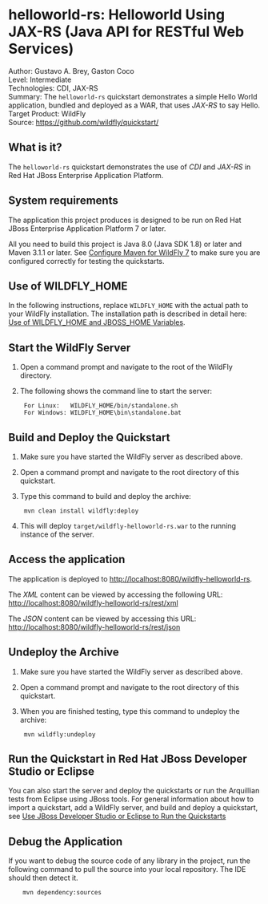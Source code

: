 helloworld-rs: Helloworld Using JAX-RS (Java API for RESTful Web Services)
==========================================================================
Author: Gustavo A. Brey, Gaston Coco  
Level: Intermediate  
Technologies: CDI, JAX-RS  
Summary: The `helloworld-rs` quickstart demonstrates a simple Hello World application, bundled and deployed as a WAR, that uses *JAX-RS* to say Hello.    
Target Product: WildFly  
Source: <https://github.com/wildfly/quickstart/>  

What is it?
-----------

The `helloworld-rs` quickstart demonstrates the use of *CDI* and *JAX-RS* in Red Hat JBoss Enterprise Application Platform.


System requirements
-------------------

The application this project produces is designed to be run on Red Hat JBoss Enterprise Application Platform 7 or later. 

All you need to build this project is Java 8.0 (Java SDK 1.8) or later and Maven 3.1.1 or later. See [Configure Maven for WildFly 7](https://github.com/jboss-developer/jboss-developer-shared-resources/blob/master/guides/CONFIGURE_MAVEN_JBOSS_EAP7.md#configure-maven-to-build-and-deploy-the-quickstarts) to make sure you are configured correctly for testing the quickstarts.


Use of WILDFLY_HOME
---------------

In the following instructions, replace `WILDFLY_HOME` with the actual path to your WildFly installation. The installation path is described in detail here: [Use of WILDFLY_HOME and JBOSS_HOME Variables](https://github.com/jboss-developer/jboss-developer-shared-resources/blob/master/guides/USE_OF_EAP7_HOME.md#use-of-eap_home-and-jboss_home-variables).


Start the WildFly Server
-------------------------

1. Open a command prompt and navigate to the root of the WildFly directory.
2. The following shows the command line to start the server:

        For Linux:   WILDFLY_HOME/bin/standalone.sh
        For Windows: WILDFLY_HOME\bin\standalone.bat

 
Build and Deploy the Quickstart
-------------------------

1. Make sure you have started the WildFly server as described above.
2. Open a command prompt and navigate to the root directory of this quickstart.
3. Type this command to build and deploy the archive:

        mvn clean install wildfly:deploy

4. This will deploy `target/wildfly-helloworld-rs.war` to the running instance of the server.


Access the application 
---------------------

The application is deployed to <http://localhost:8080/wildfly-helloworld-rs>.

The *XML* content can be viewed by accessing the following URL: <http://localhost:8080/wildfly-helloworld-rs/rest/xml> 

The *JSON* content can be viewed by accessing this URL: <http://localhost:8080/wildfly-helloworld-rs/rest/json>


Undeploy the Archive
--------------------

1. Make sure you have started the WildFly server as described above.
2. Open a command prompt and navigate to the root directory of this quickstart.
3. When you are finished testing, type this command to undeploy the archive:

        mvn wildfly:undeploy


Run the Quickstart in Red Hat JBoss Developer Studio or Eclipse
-------------------------------------
You can also start the server and deploy the quickstarts or run the Arquillian tests from Eclipse using JBoss tools. For general information about how to import a quickstart, add a WildFly server, and build and deploy a quickstart, see [Use JBoss Developer Studio or Eclipse to Run the Quickstarts](https://github.com/jboss-developer/jboss-developer-shared-resources/blob/master/guides/USE_JBDS.md#use-jboss-developer-studio-or-eclipse-to-run-the-quickstarts) 


Debug the Application
------------------------------------

If you want to debug the source code of any library in the project, run the following command to pull the source into your local repository. The IDE should then detect it.

        mvn dependency:sources

<!-- Build and Deploy the Quickstart to OpenShift - Coming soon! -->

